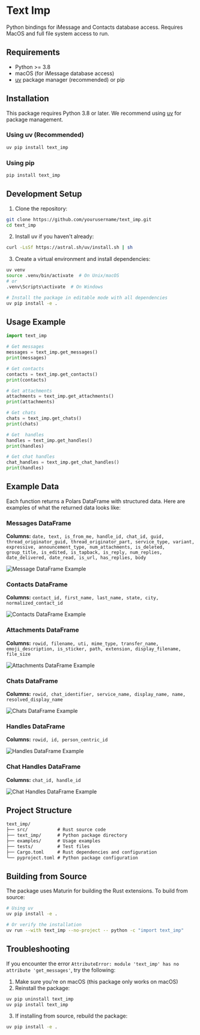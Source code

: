 # Text Imp

Python bindings for iMessage and Contacts database access. Requires MacOS and full file system access to run.

## Requirements

- Python >= 3.8
- macOS (for iMessage database access)
- [uv](https://github.com/astral-sh/uv) package manager (recommended) or pip

## Installation

This package requires Python 3.8 or later. We recommend using [uv](https://github.com/astral-sh/uv) for package management.

### Using uv (Recommended)

```bash
uv pip install text_imp
```

### Using pip

```bash
pip install text_imp
```

## Development Setup

1. Clone the repository:
```bash
git clone https://github.com/yourusername/text_imp.git
cd text_imp
```

2. Install uv if you haven't already:
```bash
curl -LsSf https://astral.sh/uv/install.sh | sh
```

3. Create a virtual environment and install dependencies:
```bash
uv venv
source .venv/bin/activate  # On Unix/macOS
# or
.venv\Scripts\activate  # On Windows

# Install the package in editable mode with all dependencies
uv pip install -e .
```

## Usage Example

```python
import text_imp

# Get messages
messages = text_imp.get_messages()
print(messages)

# Get contacts
contacts = text_imp.get_contacts()
print(contacts)

# Get attachments
attachments = text_imp.get_attachments()
print(attachments)

# Get chats
chats = text_imp.get_chats()
print(chats)

# Get  handles
handles = text_imp.get_handles()
print(handles)

# Get chat handles
chat_handles = text_imp.get_chat_handles()
print(handles)
```

## Example Data

Each function returns a Polars DataFrame with structured data. Here are examples of what the returned data looks like:

### Messages DataFrame

**Columns:** `date, text, is_from_me, handle_id, chat_id, guid, thread_originator_guid, thread_originator_part, service_type, variant, expressive, announcement_type, num_attachments, is_deleted, group_title, is_edited, is_tapback, is_reply, num_replies, date_delivered, date_read, is_url, has_replies, body`

![Message DataFrame Example](examples/screenshots/message.png)

### Contacts DataFrame

**Columns:** `contact_id, first_name, last_name, state, city, normalized_contact_id`

![Contacts DataFrame Example](examples/screenshots/contacts.png)

### Attachments DataFrame

**Columns:** `rowid, filename, uti, mime_type, transfer_name, emoji_description, is_sticker, path, extension, display_filename, file_size`

![Attachments DataFrame Example](examples/screenshots/attach.png)

### Chats DataFrame

**Columns:** `rowid, chat_identifier, service_name, display_name, name, resolved_display_name`

![Chats DataFrame Example](examples/screenshots/chat.png)

### Handles DataFrame

**Columns:** `rowid, id, person_centric_id`

![Handles DataFrame Example](examples/screenshots/handle.png)

### Chat Handles DataFrame

**Columns:** `chat_id, handle_id`

![Chat Handles DataFrame Example](examples/screenshots/chat_handle.png)

## Project Structure

```txt
text_imp/
├── src/           # Rust source code
├── text_imp/      # Python package directory
├── examples/      # Usage examples
├── tests/         # Test files
├── Cargo.toml     # Rust dependencies and configuration
└── pyproject.toml # Python package configuration
```

## Building from Source

The package uses Maturin for building the Rust extensions. To build from source:

```bash
# Using uv
uv pip install -e .

# Or verify the installation
uv run --with text_imp --no-project -- python -c "import text_imp"
```

## Troubleshooting

If you encounter the error `AttributeError: module 'text_imp' has no attribute 'get_messages'`, try the following:

1. Make sure you're on macOS (this package only works on macOS)
2. Reinstall the package:
```bash
uv pip uninstall text_imp
uv pip install text_imp
```

3. If installing from source, rebuild the package:
```bash
uv pip install -e .
```
